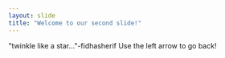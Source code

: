 ```yaml
---
layout: slide
title: "Welcome to our second slide!"
---
```

"twinkle like a star..."-fidhasherif
Use the left arrow to go back!

